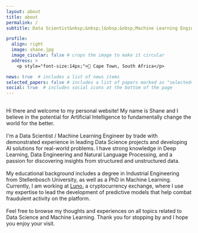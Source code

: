 ```yaml
---
layout: about
title: about
permalink: /
subtitle: Data Scientist&nbsp;&nbsp;│&nbsp;&nbsp;Machine Learning Engineer&nbsp;&nbsp;│&nbsp;&nbsp;NLP Specialist

profile:
  align: right
  image: shane.jpg
  image_cicular: false # crops the image to make it circular
  address: >
    <p style="font-size:14px;">📍 Cape Town, South Africa</p>

news: true  # includes a list of news items
selected_papers: false # includes a list of papers marked as "selected={true}"
social: true  # includes social icons at the bottom of the page
---
```


<p>
<br>
Hi there and welcome to my personal website! My name is Shane and I believe in the potential for Artificial Intelligence to fundamentally change the world for the better.
<br><br>
I'm a Data Scientist / Machine Learning Engineer by trade with demonstrated experience in leading Data Science projects and developing AI solutions for real-world problems. I have strong knowledge in Deep Learning, Data Engineering and Natural Language Processing, and a passion for discovering insights from structured and unstructured data.
<br><br>
My educational background includes a degree in Industrial Engineering from Stellenbosch University, as well as a PhD in Machine Learning. Currently, I am working at <a href='http://www.luno.com'>Luno</a>, a cryptocurrency exchange, where I use my expertise to lead the development of predictive models that help combat fraudulent activity on the platform.
<br><br>
Feel free to browse my thoughts and experiences on all topics related to Data Science and Machine Learning. Thank you for stopping by and I hope you enjoy your visit.
</p>
